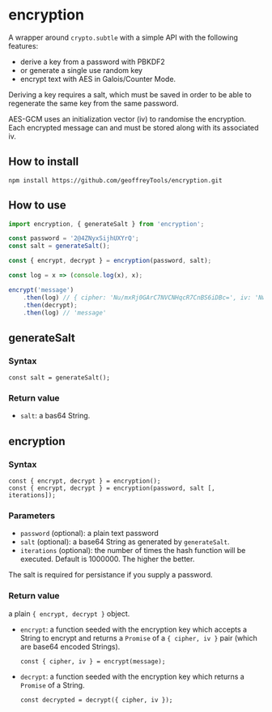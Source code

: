 # encryption

A wrapper around `crypto.subtle` with a simple API with the following features:
- derive a key from a password with PBKDF2
- or generate a single use random key
- encrypt text with AES in Galois/Counter Mode.

Deriving a key requires a salt, which must be saved in order to be able to regenerate the same key from the same password.

AES-GCM uses an initialization vector (iv) to randomise the encryption. Each encrypted message can and must be stored along with its associated iv.

## How to install

```
npm install https://github.com/geoffreyTools/encryption.git
```

## How to use

```javascript
import encryption, { generateSalt } from 'encryption';

const password = '2@4ZNyxSijhUXYrQ';
const salt = generateSalt();

const { encrypt, decrypt } = encryption(password, salt);

const log = x => (console.log(x), x);

encrypt('message')
    .then(log) // { cipher: 'Nu/mxRj0GArC7NVCNHqcR7CnBS6iDBc=', iv: 'Nw/4KTuLGCiCHbnU' }
    .then(decrypt);
    .then(log) // 'message'
```

## generateSalt
### Syntax
```
const salt = generateSalt();
```
### Return value

- `salt`: a bas64 String.
## encryption
### Syntax
```
const { encrypt, decrypt } = encryption();
const { encrypt, decrypt } = encryption(password, salt [, iterations]);
```
### Parameters
- `password` (optional): a plain text password
- `salt` (optional): a base64 String as generated by `generateSalt`.
- `iterations` (optional): the number of times the hash function will be executed. Default is 1000000. The higher the better.

The salt is required for persistance if you supply a password.
### Return value
a plain `{ encrypt, decrypt }` object.

- `encrypt`: a function seeded with the encryption key which accepts a String to encrypt and returns a `Promise` of a `{ cipher, iv }` pair (which are base64 encoded Strings).
    ```
    const { cipher, iv } = encrypt(message);
    ```

- `decrypt`: a function seeded with the encryption key which returns a `Promise` of a String.
    ```
    const decrypted = decrypt({ cipher, iv });
    ```